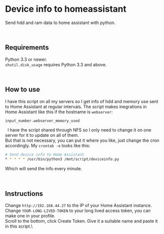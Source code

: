 # Device info to homeassistant
Send hdd and ram data to home assistant with python.

&nbsp;
## Requirements
Python 3.3 or newer.\
`shutil.disk_usage` requires Python 3.3 and above.

&nbsp;
## How to use
I have this script on all my servers so I get info of hdd and memory use sent to Home Assistant at regular intervals.
The script makes inegrations in Home Assistant like this if the hostname is `webserver`:
```bash
input_number.webserver_memory_used
```

&nbsp;
I have the script shared through NFS so I only need to change it on one server for it to update on all of them.\
But that is not necessary, you can put it where you like, just change the cron accordingly.
My `crontab -e` looks like this:
```bash
# Send device info to Home Assistant
* * * * * /usr/bin/python3 /mnt/script/deviceinfo.py
```
Which will send the info every minute.

&nbsp;
## Instructions
Change `http://192.168.44.27` to the IP of your Home Assistant instance.\
Change `YOUR-LONG-LIVED-TOKEN` to your long lived access token, you can make one in your profile.\
Scroll to the bottom, click Create Token. Give it a suitable name and paste it in this script.\
